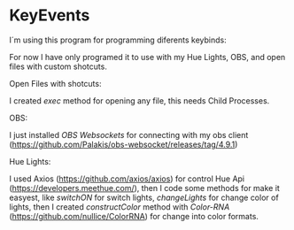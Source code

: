 # KeyEvents
I´m using this program for programming diferents keybinds:

For now I have only programed it to use with my Hue Lights, OBS, and open files with custom shotcuts.

Open Files with shotcuts:

I created *exec* method for opening any file, this needs Child Processes.

OBS:

I just installed *OBS Websockets* for connecting with my obs client (https://github.com/Palakis/obs-websocket/releases/tag/4.9.1)

Hue Lights:

I used Axios (https://github.com/axios/axios) for control Hue Api (https://developers.meethue.com/), then I code some methods for make it easyest, like *switchON* for switch lights,
*changeLights* for change color of lights, then I created *constructColor* method with *Color-RNA* (https://github.com/nullice/ColorRNA) for change into color formats.
